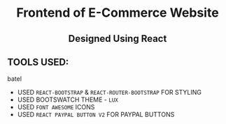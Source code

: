 <h1 align="center">Frontend of E-Commerce Website</h1>
<h2 align="center">Designed Using React</h2>

## TOOLS USED:
batel
- USED `REACT-BOOTSTRAP` & `REACT-ROUTER-BOOTSTRAP` FOR STYLING
- USED BOOTSWATCH THEME - `LUX`
- USED `FONT AWESOME` ICONS
- USED `REACT PAYPAL BUTTON V2` FOR PAYPAL BUTTONS
